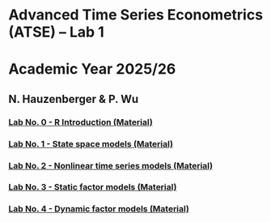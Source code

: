# Advanced Time Series Econometrics (ATSE) – Lab 1
# Academic Year 2025/26
## N. Hauzenberger & P. Wu

### [Lab No. 0 - R Introduction (Material)](https://github.com/nhauzenb/SGPE-ECNM11049/blob/main/Lab%20Material/Lab%200/)
### [Lab No. 1 - State space models (Material)](https://github.com/nhauzenb/SGPE-ECNM11049/blob/main/Lab%20Material/Lab%201/)
### [Lab No. 2 - Nonlinear time series models (Material)](https://github.com/nhauzenb/SGPE-ECNM11049/blob/main/Lab%20Material/Lab%202/)
### [Lab No. 3 - Static factor models (Material)](https://github.com/nhauzenb/SGPE-ECNM11049/blob/main/Lab%20Material/Lab%203/)
### [Lab No. 4 - Dynamic factor models (Material)](https://github.com/nhauzenb/SGPE-ECNM11049/blob/main/Lab%20Material/Lab%204/)

